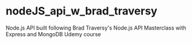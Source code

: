 # nodeJS_api_w_brad_traversy
Node.js API built following Brad Traversy's Node.js API Masterclass with Express and MongoDB Udemy course
